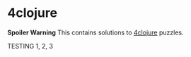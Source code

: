 # 4clojure

**Spoiler Warning** This contains solutions to [4clojure](http://www.4clojure.com) puzzles.

TESTING 1, 2, 3